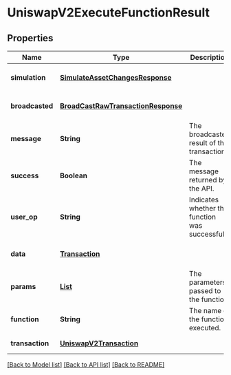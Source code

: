 # UniswapV2ExecuteFunctionResult
## Properties

| Name | Type | Description | Notes |
|------------ | ------------- | ------------- | -------------|
| **simulation** | [**SimulateAssetChangesResponse**](SimulateAssetChangesResponse.md) |  | [optional] [default to null] |
| **broadcasted** | [**BroadCastRawTransactionResponse**](BroadCastRawTransactionResponse.md) |  | [optional] [default to null] |
| **message** | **String** | The broadcasted result of the transaction. | [optional] [default to null] |
| **success** | **Boolean** | The message returned by the API. | [optional] [default to null] |
| **user\_op** | **String** | Indicates whether the function was successful. | [optional] [default to null] |
| **data** | [**Transaction**](Transaction.md) |  | [optional] [default to null] |
| **params** | [**List**](AnyType.md) | The parameters passed to the function. | [default to null] |
| **function** | **String** | The name of the function executed. | [default to null] |
| **transaction** | [**UniswapV2Transaction**](UniswapV2Transaction.md) |  | [default to null] |

[[Back to Model list]](../README.md#documentation-for-models) [[Back to API list]](../README.md#documentation-for-api-endpoints) [[Back to README]](../README.md)

